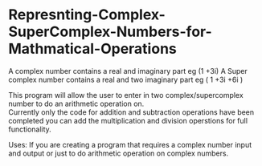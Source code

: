 # Represnting-Complex-SuperComplex-Numbers-for-Mathmatical-Operations


A complex number contains a real and imaginary part eg (1 +3i)
A Super complex number contains a real and two imaginary part eg ( 1 +3i +6i )

This program will allow the user to enter in two complex/supercomplex number to do an arithmetic operation on.  
Currently only the code for addition and subtraction operations have been completed you can add the multiplication and division operstions for full functionality.  

Uses: If you are creating a program that requires a complex number input and output or just to do arithmetic operation on complex numbers. 
